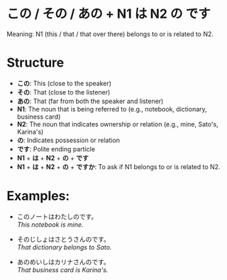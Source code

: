 # **この / その / あの + N1 は N2 の です**

Meaning: N1 (this / that / that over there) belongs to or is related to N2.

# Structure

- **この**: This (close to the speaker)
- **その**: That (close to the listener)
- **あの**: That (far from both the speaker and listener)
- **N1**: The noun that is being referred to (e.g., notebook, dictionary, business card)
- **N2**: The noun that indicates ownership or relation (e.g., mine, Sato's, Karina's)
- **の**: Indicates possession or relation
- **です**: Polite ending particle
- **N1** + **は** + **N2** + **の** + **です**
- **N1** + **は** + **N2** + **の** + **ですか**: To ask if N1 belongs to or is related to N2.

# Examples:

- このノートはわたしのです。  
  _This notebook is mine._

- そのじしょはさとうさんのです。  
  _That dictionary belongs to Sato._

- あのめいしはカリナさんのです。  
  _That business card is Karina's._
